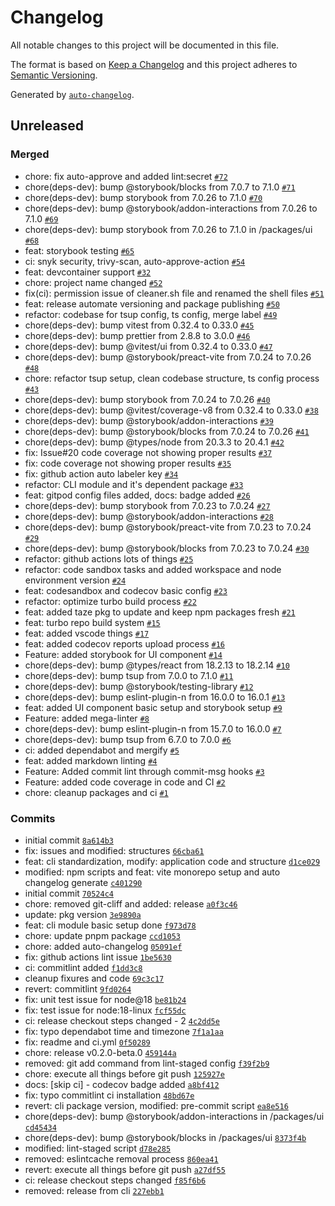 # Changelog

All notable changes to this project will be documented in this file.

The format is based on [Keep a Changelog](https://keepachangelog.com/en/1.0.0/)
and this project adheres to [Semantic Versioning](https://semver.org/spec/v2.0.0.html).

Generated by [`auto-changelog`](https://github.com/CookPete/auto-changelog).

## Unreleased

### Merged

- chore: fix auto-approve and added lint:secret [`#72`](https://github.com/rjoydip/gfft/pull/72)
- chore(deps-dev): bump @storybook/blocks from 7.0.7 to 7.1.0 [`#71`](https://github.com/rjoydip/gfft/pull/71)
- chore(deps-dev): bump storybook from 7.0.26 to 7.1.0 [`#70`](https://github.com/rjoydip/gfft/pull/70)
- chore(deps-dev): bump @storybook/addon-interactions from 7.0.26 to 7.1.0 [`#69`](https://github.com/rjoydip/gfft/pull/69)
- chore(deps-dev): bump storybook from 7.0.26 to 7.1.0 in /packages/ui [`#68`](https://github.com/rjoydip/gfft/pull/68)
- feat: storybook testing [`#65`](https://github.com/rjoydip/gfft/pull/65)
- ci: snyk security, trivy-scan, auto-approve-action [`#54`](https://github.com/rjoydip/gfft/pull/54)
- feat: devcontainer support [`#32`](https://github.com/rjoydip/gfft/pull/32)
- chore: project name changed [`#52`](https://github.com/rjoydip/gfft/pull/52)
- fix(ci): permission issue of cleaner.sh file and renamed the shell files [`#51`](https://github.com/rjoydip/gfft/pull/51)
- feat: release automate versioning and package publishing [`#50`](https://github.com/rjoydip/gfft/pull/50)
- refactor: codebase for tsup config, ts config, merge label [`#49`](https://github.com/rjoydip/gfft/pull/49)
- chore(deps-dev): bump vitest from 0.32.4 to 0.33.0 [`#45`](https://github.com/rjoydip/gfft/pull/45)
- chore(deps-dev): bump prettier from 2.8.8 to 3.0.0 [`#46`](https://github.com/rjoydip/gfft/pull/46)
- chore(deps-dev): bump @vitest/ui from 0.32.4 to 0.33.0 [`#47`](https://github.com/rjoydip/gfft/pull/47)
- chore(deps-dev): bump @storybook/preact-vite from 7.0.24 to 7.0.26 [`#48`](https://github.com/rjoydip/gfft/pull/48)
- chore: refactor tsup setup, clean codebase structure, ts config process [`#43`](https://github.com/rjoydip/gfft/pull/43)
- chore(deps-dev): bump storybook from 7.0.24 to 7.0.26 [`#40`](https://github.com/rjoydip/gfft/pull/40)
- chore(deps-dev): bump @vitest/coverage-v8 from 0.32.4 to 0.33.0 [`#38`](https://github.com/rjoydip/gfft/pull/38)
- chore(deps-dev): bump @storybook/addon-interactions [`#39`](https://github.com/rjoydip/gfft/pull/39)
- chore(deps-dev): bump @storybook/blocks from 7.0.24 to 7.0.26 [`#41`](https://github.com/rjoydip/gfft/pull/41)
- chore(deps-dev): bump @types/node from 20.3.3 to 20.4.1 [`#42`](https://github.com/rjoydip/gfft/pull/42)
- fix: Issue#20 code coverage not showing proper results [`#37`](https://github.com/rjoydip/gfft/pull/37)
- fix: code coverage not showing proper results [`#35`](https://github.com/rjoydip/gfft/pull/35)
- fix: github action auto labeler key [`#34`](https://github.com/rjoydip/gfft/pull/34)
- refactor: CLI module and it's dependent package [`#33`](https://github.com/rjoydip/gfft/pull/33)
- feat: gitpod config files added, docs: badge added [`#26`](https://github.com/rjoydip/gfft/pull/26)
- chore(deps-dev): bump storybook from 7.0.23 to 7.0.24 [`#27`](https://github.com/rjoydip/gfft/pull/27)
- chore(deps-dev): bump @storybook/addon-interactions [`#28`](https://github.com/rjoydip/gfft/pull/28)
- chore(deps-dev): bump @storybook/preact-vite from 7.0.23 to 7.0.24 [`#29`](https://github.com/rjoydip/gfft/pull/29)
- chore(deps-dev): bump @storybook/blocks from 7.0.23 to 7.0.24 [`#30`](https://github.com/rjoydip/gfft/pull/30)
- refactor: github actions lots of things [`#25`](https://github.com/rjoydip/gfft/pull/25)
- refactor: code sandbox tasks and added workspace and node environment version [`#24`](https://github.com/rjoydip/gfft/pull/24)
- feat: codesandbox and codecov basic config [`#23`](https://github.com/rjoydip/gfft/pull/23)
- refactor: optimize turbo build process [`#22`](https://github.com/rjoydip/gfft/pull/22)
- feat: added taze pkg to update and keep npm packages fresh [`#21`](https://github.com/rjoydip/gfft/pull/21)
- feat: turbo repo build system [`#15`](https://github.com/rjoydip/gfft/pull/15)
- feat: added vscode things [`#17`](https://github.com/rjoydip/gfft/pull/17)
- feat: added codecov reports upload process [`#16`](https://github.com/rjoydip/gfft/pull/16)
- Feature: added storybook for UI component [`#14`](https://github.com/rjoydip/gfft/pull/14)
- chore(deps-dev): bump @types/react from 18.2.13 to 18.2.14 [`#10`](https://github.com/rjoydip/gfft/pull/10)
- chore(deps-dev): bump tsup from 7.0.0 to 7.1.0 [`#11`](https://github.com/rjoydip/gfft/pull/11)
- chore(deps-dev): bump @storybook/testing-library [`#12`](https://github.com/rjoydip/gfft/pull/12)
- chore(deps-dev): bump eslint-plugin-n from 16.0.0 to 16.0.1 [`#13`](https://github.com/rjoydip/gfft/pull/13)
- feat: added UI component basic setup and storybook setup [`#9`](https://github.com/rjoydip/gfft/pull/9)
- Feature: added mega-linter [`#8`](https://github.com/rjoydip/gfft/pull/8)
- chore(deps-dev): bump eslint-plugin-n from 15.7.0 to 16.0.0 [`#7`](https://github.com/rjoydip/gfft/pull/7)
- chore(deps-dev): bump tsup from 6.7.0 to 7.0.0 [`#6`](https://github.com/rjoydip/gfft/pull/6)
- ci: added dependabot and mergify [`#5`](https://github.com/rjoydip/gfft/pull/5)
- feat: added markdown linting [`#4`](https://github.com/rjoydip/gfft/pull/4)
- Feature: Added commit lint through commit-msg hooks [`#3`](https://github.com/rjoydip/gfft/pull/3)
- Feature: added code coverage in code and CI [`#2`](https://github.com/rjoydip/gfft/pull/2)
- chore: cleanup packages and ci [`#1`](https://github.com/rjoydip/gfft/pull/1)

### Commits

- initial commit [`8a614b3`](https://github.com/rjoydip/gfft/commit/8a614b3e16b51dea1a4919c6e34396857f95cbb6)
- fix: issues and modified: structures [`66cba61`](https://github.com/rjoydip/gfft/commit/66cba6144b39a401f02349bdc482ce7c7c630f62)
- feat: cli standardization, modify: application code and structure [`d1ce029`](https://github.com/rjoydip/gfft/commit/d1ce029cd79b891c25bfb78c6ca5e1f0ead11343)
- modified: npm scripts and feat: vite monorepo setup and auto changelog generate [`c401290`](https://github.com/rjoydip/gfft/commit/c401290882442e956bcafb3a456b884873cde21a)
- initial commit [`70524c4`](https://github.com/rjoydip/gfft/commit/70524c4f87b444db882c17cc08087e39df8aec6e)
- chore: removed git-cliff and added: release [`a0f3c46`](https://github.com/rjoydip/gfft/commit/a0f3c4688a28476e782cecb648b5fd8e1f4b16f9)
- update: pkg version [`3e9890a`](https://github.com/rjoydip/gfft/commit/3e9890a14560c5dcca726264db84954d18071fd6)
- feat: cli module basic setup done [`f973d78`](https://github.com/rjoydip/gfft/commit/f973d780d924619848731d663cd3f68bff399bed)
- chore: update pnpm package [`ccd1053`](https://github.com/rjoydip/gfft/commit/ccd10539cd54408b8fd8feb67b0afcf734a0605e)
- chore: added auto-changelog [`05091ef`](https://github.com/rjoydip/gfft/commit/05091ef43743ba8cbc95dc960c75d56a3e541457)
- fix: github actions lint issue [`1be5630`](https://github.com/rjoydip/gfft/commit/1be5630daaa859f3d1ed1b7bb111f475872a7a2a)
- ci: commitlint added [`f1dd3c8`](https://github.com/rjoydip/gfft/commit/f1dd3c8a92a04da2caf5f4e71a4c85bef8da4e4a)
- cleanup fixures and code [`69c3c17`](https://github.com/rjoydip/gfft/commit/69c3c17691e715099c016e3a3f182e8c8dd28a42)
- revert: commitlint [`9fd0264`](https://github.com/rjoydip/gfft/commit/9fd02640e07e0b4e462fa45774b533528bb19af2)
- fix: unit test issue for node@18 [`be81b24`](https://github.com/rjoydip/gfft/commit/be81b24319e42983c315f2c81eaf96c7cf08b1b7)
- fix: test issue for node:18-linux [`fcf55dc`](https://github.com/rjoydip/gfft/commit/fcf55dc42e4127b30776851e66fbd61beed175ab)
- ci: release checkout steps changed - 2 [`4c2dd5e`](https://github.com/rjoydip/gfft/commit/4c2dd5ea75e63df7848645b6762d6ad0da22ba52)
- fix: typo dependabot time and timezone [`7f1a1aa`](https://github.com/rjoydip/gfft/commit/7f1a1aabb2503f2d86831c7f3229e11ade091b16)
- fix: readme and ci.yml [`0f50289`](https://github.com/rjoydip/gfft/commit/0f5028914c31359122b8a62875359647952dca4e)
- chore: release v0.2.0-beta.0 [`459144a`](https://github.com/rjoydip/gfft/commit/459144ae7fa8d69d1fac42d047827894693e4ce8)
- removed: git add command from lint-staged config [`f39f2b9`](https://github.com/rjoydip/gfft/commit/f39f2b9a12bc3979455952d80f54b20908d23bb8)
- chore: execute all things before git push [`125927e`](https://github.com/rjoydip/gfft/commit/125927ea578d364068e397880d4c45a1d01bc6a1)
- docs: [skip ci] - codecov badge added [`a8bf412`](https://github.com/rjoydip/gfft/commit/a8bf412a7efa6007f4d1fc31104599cbdcfc0a09)
- fix: typo commitlint ci installation [`48bd67e`](https://github.com/rjoydip/gfft/commit/48bd67e13af752ee1d8e0a1ac20453bd424a9cd8)
- revert: cli package version, modified: pre-commit script [`ea8e516`](https://github.com/rjoydip/gfft/commit/ea8e51679a4cc27e54c33cda58f11f478a112123)
- chore(deps-dev): bump @storybook/addon-interactions in /packages/ui [`cd45434`](https://github.com/rjoydip/gfft/commit/cd454340ed61db740d901a5317d4c9fd13cf5b33)
- chore(deps-dev): bump @storybook/blocks in /packages/ui [`8373f4b`](https://github.com/rjoydip/gfft/commit/8373f4b4865d56fea730e26317c9d8ae45beaa8e)
- modified: lint-staged script [`d78e285`](https://github.com/rjoydip/gfft/commit/d78e285ae8edd983de62e9d9b67b80c70729f4a9)
- removed: eslintcache removal process [`860ea41`](https://github.com/rjoydip/gfft/commit/860ea41023600f1280a9cd06fec1dc89f4d65de2)
- revert: execute all things before git push [`a27df55`](https://github.com/rjoydip/gfft/commit/a27df55dfbf4c5a5ac06df7e8a7f6bcf7a078043)
- ci: release checkout steps changed [`f85f6b6`](https://github.com/rjoydip/gfft/commit/f85f6b626ae9b3acd5de130eca55107d72ac5553)
- removed: release from cli [`227ebb1`](https://github.com/rjoydip/gfft/commit/227ebb17f8094a2b7ab24649dfc273593dd86a7b)

